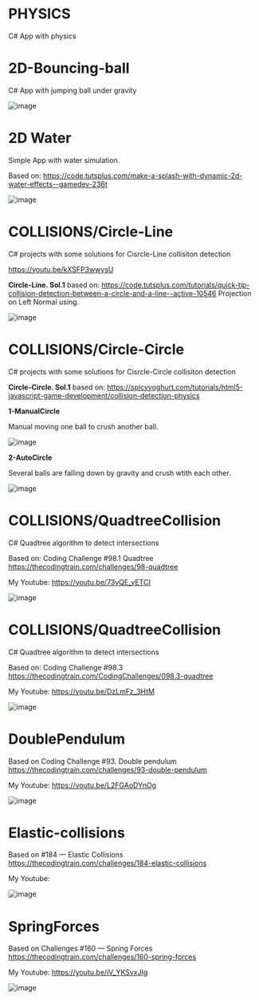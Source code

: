 # PHYSICS
 C# App with physics

# 2D-Bouncing-ball

C# App with jumping ball under gravity

![image](https://github.com/tltrus/PHYSICS/assets/77125487/e7720ec9-025b-4007-9abd-36e72386f686)


# 2D Water

Simple App with water simulation.

Based on: https://code.tutsplus.com/make-a-splash-with-dynamic-2d-water-effects--gamedev-236t

![image](https://github.com/tltrus/PHYSICS/assets/77125487/5371473b-2ff6-4a7e-81a5-322dfd3b4481)

# COLLISIONS/Circle-Line

C# projects with some solutions for Cisrcle-Line collisiton detection

https://youtu.be/kXSFP3wwysU

**Circle-Line. Sol.1** based on: https://code.tutsplus.com/tutorials/quick-tip-collision-detection-between-a-circle-and-a-line--active-10546
Projection on Left Normal using.

![image](https://github.com/tltrus/PHYSICS/assets/77125487/5633ada6-b8f8-4073-bfdc-f69d00163b94)

# COLLISIONS/Circle-Circle

C# projects with some solutions for Cisrcle-Circle collisiton detection

**Circle-Circle. Sol.1** based on: https://spicyyoghurt.com/tutorials/html5-javascript-game-development/collision-detection-physics

**1-ManualCircle**

Manual moving one ball to crush another ball.

![image](https://github.com/tltrus/PHYSICS/assets/77125487/c86d8c16-c362-45e8-96e1-f29c991f3114)

**2-AutoCircle**

Several balls are falling down by gravity and crush wtith each other.

![image](https://github.com/tltrus/PHYSICS/assets/77125487/1fe975d6-0308-4249-b0bb-a37022b3e40c)


# COLLISIONS/QuadtreeCollision

C# Quadtree algorithm to detect intersections

Based on: Coding Challenge #98.1 Quadtree https://thecodingtrain.com/challenges/98-quadtree

My Youtube: https://youtu.be/73vQE_vETCI

![image](https://github.com/tltrus/PHYSICS/assets/77125487/dc780ad0-c5b3-4760-bd77-1612f27d1dd0)


# COLLISIONS/QuadtreeCollision

C# Quadtree algorithm to detect intersections

Based on: Coding Challenge #98.3 https://thecodingtrain.com/CodingChallenges/098.3-quadtree

My Youtube: https://youtu.be/DzLmFz_3HtM

![image](https://github.com/tltrus/PHYSICS/assets/77125487/68edee91-2a9c-445f-8aee-45ac021e772f)


# DoublePendulum

Based on Coding Challenge #93. Double pendulum https://thecodingtrain.com/challenges/93-double-pendulum

My Youtube: https://youtu.be/L2FGAoDYnOg

![image](https://github.com/tltrus/PHYSICS/assets/77125487/1f78d796-0cb5-420a-a2ee-ddf9c8ac059f)


# Elastic-collisions

Based on #184 — Elastic Collisions https://thecodingtrain.com/challenges/184-elastic-collisions

My Youtube:

![image](https://github.com/user-attachments/assets/a747a18f-7f9c-45fd-81a8-3955abede419)


# SpringForces

Based on Challenges #160 — Spring Forces https://thecodingtrain.com/challenges/160-spring-forces

My Youtube: https://youtu.be/iV_YKSvxJIg

![image](https://github.com/tltrus/PHYSICS/assets/77125487/573c252a-b618-49b4-9c6c-164b68ecfd97)
